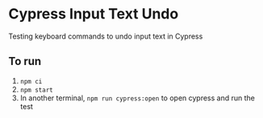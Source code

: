 # Cypress Input Text Undo

Testing keyboard commands to undo input text in Cypress

## To run

1. `npm ci`
2. `npm start`
3. In another terminal, `npm run cypress:open` to open cypress and run the test